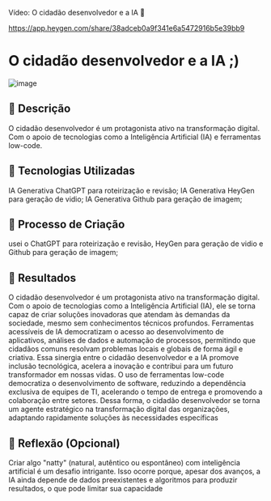 Vídeo: O cidadão desenvolvedor e a IA 🎥

https://app.heygen.com/share/38adceb0a9f341e6a5472916b5e39bb9

# O cidadão desenvolvedor e a IA ;)
![image](https://github.com/user-attachments/assets/cf7de1bd-1e72-4974-8e2f-2e18e27a2d5f)


## 📒 Descrição
O cidadão desenvolvedor é um protagonista ativo na transformação digital. Com o apoio de tecnologias como a Inteligência Artificial (IA) e ferramentas low-code.

## 🤖 Tecnologias Utilizadas
IA Generativa ChatGPT para roteirização e revisão;
IA Generativa HeyGen para geração de vidio;
IA Generativa Github para geração de imagem;

## 🧐 Processo de Criação
usei o ChatGPT para roteirização e revisão, HeyGen para geração de vidio e Github para geração de imagem;

## 🚀 Resultados
O cidadão desenvolvedor é um protagonista ativo na transformação digital. Com o apoio de tecnologias como a Inteligência Artificial (IA), ele se torna capaz de criar soluções inovadoras que atendam às demandas da sociedade, mesmo sem conhecimentos técnicos profundos. Ferramentas acessíveis de IA democratizam o acesso ao desenvolvimento de aplicativos, análises de dados e automação de processos, permitindo que cidadãos comuns resolvam problemas locais e globais de forma ágil e criativa. Essa sinergia entre o cidadão desenvolvedor e a IA promove inclusão tecnológica, acelera a inovação e contribui para um futuro transformador em nossas vidas.
O uso de ferramentas low-code democratiza o desenvolvimento de software, reduzindo a dependência exclusiva de equipes de TI, acelerando o tempo de entrega e promovendo a colaboração entre setores. Dessa forma, o cidadão desenvolvedor se torna um agente estratégico na transformação digital das organizações, adaptando rapidamente soluções às necessidades específicas

## 💭 Reflexão (Opcional)
Criar algo "natty" (natural, autêntico ou espontâneo) com inteligência artificial é um desafio intrigante. Isso ocorre porque, apesar dos avanços, a IA ainda depende de dados preexistentes e algoritmos para produzir resultados, o que pode limitar sua capacidade
